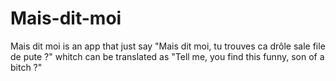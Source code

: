# Mais-dit-moi

Mais dit moi is an app that just say "Mais dit moi, tu trouves ca drôle sale file de pute ?"
whitch can be translated as "Tell me, you find this funny, son of a bitch ?"
